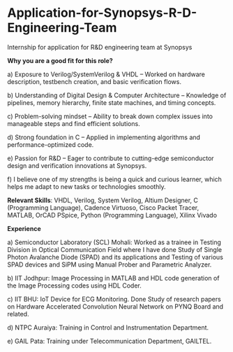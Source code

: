 # Application-for-Synopsys-R-D-Engineering-Team
Internship for application for R&amp;D engineering team at Synopsys

**Why you are a good fit for this role?**

a) Exposure to Verilog/SystemVerilog & VHDL – Worked on hardware description, testbench creation, and basic verification flows.

b) Understanding of Digital Design & Computer Architecture – Knowledge of pipelines, memory hierarchy, finite state machines, and timing concepts.

c) Problem-solving mindset – Ability to break down complex issues into manageable steps and find efficient solutions.

d) Strong foundation in C – Applied in implementing algorithms and performance-optimized code.

e) Passion for R&D – Eager to contribute to cutting-edge semiconductor design and verification innovations at Synopsys.

f) I believe one of my strengths is being a quick and curious learner, which helps me adapt to new tasks or technologies smoothly.


**Relevant Skills**: VHDL, Verilog, System Verilog, Altium Designer, C (Programming Language), Cadence Virtuoso, Cisco Packet Tracer, MATLAB, OrCAD PSpice, Python (Programming Language), Xilinx Vivado

**Experience**

a) Semiconductor Laboratory (SCL) Mohali: Worked as a trainee in Testing Division in Optical Communication Field where I have done Study of Single Photon Avalanche Diode (SPAD) and its applications and Testing of various SPAD devices and SiPM using Manual Prober and Parametric Analyzer.

b) IIT Jodhpur: Image Processing in MATLAB and HDL code generation of the Image Processing codes using HDL Coder.

c) IIT BHU: IoT Device for ECG Monitoring. Done Study of research papers on Hardware Accelerated Convolution Neural Network on PYNQ Board and related.

d) NTPC Auraiya: Training in Control and Instrumentation Department.

e) GAIL Pata: Training under Telecommunication Department, GAILTEL.

